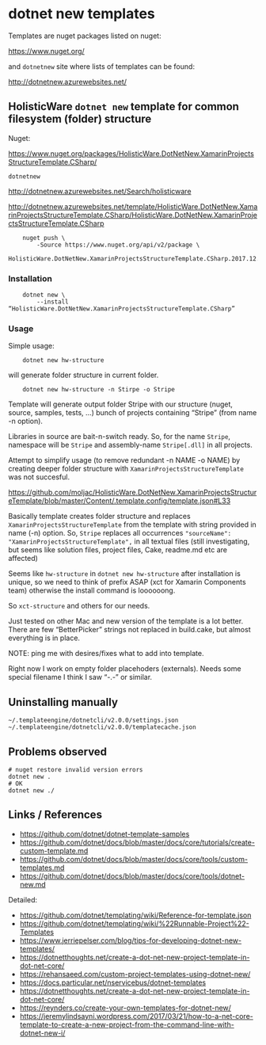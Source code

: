 # dotnet new templates

Templates are nuget packages listed on nuget:

https://www.nuget.org/

and `dotnetnew` site where lists of templates can be found:

http://dotnetnew.azurewebsites.net/


## HolisticWare `dotnet new` template for common filesystem (folder) structure

Nuget:

https://www.nuget.org/packages/HolisticWare.DotNetNew.XamarinProjectsStructureTemplate.CSharp/

`dotnetnew` 

http://dotnetnew.azurewebsites.net/Search/holisticware

http://dotnetnew.azurewebsites.net/template/HolisticWare.DotNetNew.XamarinProjectsStructureTemplate.CSharp/HolisticWare.DotNetNew.XamarinProjectsStructureTemplate.CSharp

```
    nuget push \
        -Source https://www.nuget.org/api/v2/package \
        HolisticWare.DotNetNew.XamarinProjectsStructureTemplate.CSharp.2017.12.3.nupkg
```

### Installation

```
    dotnet new \
        --install “HolisticWare.DotNetNew.XamarinProjectsStructureTemplate.CSharp”
```

### Usage

Simple usage:

```
    dotnet new hw-structure
```

will generate folder structure in current folder.

```
    dotnet new hw-structure -n Stirpe -o Stripe
```

Template will generate output folder Stripe with our structure (nuget, source, samples, 
tests, …) bunch of projects containing “Stripe” (from name -n option).

Libraries in source are bait-n-switch ready. So, for the name `Stripe`, namespace will be 
`Stripe` and assembly-name `Stripe[.dll]` in all projects.


Attempt to simplify usage (to remove redundant -n NAME -o NAME) by creating deeper folder 
structure with `XamarinProjectsStructureTemplate` was not succesful.

https://github.com/moljac/HolisticWare.DotNetNew.XamarinProjectsStructureTemplate/blob/master/Content/.template.config/template.json#L33

Basically template creates folder structure and replaces `XamarinProjectsStructureTemplate`
from the template with string provided in name (-n) option. So, `Stripe` replaces all 
occurrences `"sourceName": "XamarinProjectsStructureTemplate",` in all textual files (still investigating, but seems like solution files, project files, Cake, readme.md etc are affected) 


Seems like `hw-structure` in `dotnet new hw-structure` after installation is unique, so we need to think of prefix ASAP (xct for Xamarin Components team) otherwise the install command is loooooong.

So `xct-structure` and others for our needs.


Just tested on other Mac and new version of the template is a lot better.
There are few “BetterPicker” strings not replaced in build.cake, but almost everything is in place.

NOTE: ping me with desires/fixes what to add into template. 

Right now I work on empty folder placehoders (externals). Needs some special filename I think I saw “-.-” or similar.


## Uninstalling manually 


    ~/.templateengine/dotnetcli/v2.0.0/settings.json
    ~/.templateengine/dotnetcli/v2.0.0/templatecache.json

## Problems observed

    # nuget restore invalid version errors
    dotnet new .
    # OK
    dotnet new ./

## Links / References    
    
*   https://github.com/dotnet/dotnet-template-samples
*   https://github.com/dotnet/docs/blob/master/docs/core/tutorials/create-custom-template.md
*   https://github.com/dotnet/docs/blob/master/docs/core/tools/custom-templates.md
*   https://github.com/dotnet/docs/blob/master/docs/core/tools/dotnet-new.md

Detailed:

*   https://github.com/dotnet/templating/wiki/Reference-for-template.json
*   https://github.com/dotnet/templating/wiki/%22Runnable-Project%22-Templates
*   https://www.jerriepelser.com/blog/tips-for-developing-dotnet-new-templates/
*   https://dotnetthoughts.net/create-a-dot-net-new-project-template-in-dot-net-core/
*   https://rehansaeed.com/custom-project-templates-using-dotnet-new/
*   https://docs.particular.net/nservicebus/dotnet-templates
*   https://dotnetthoughts.net/create-a-dot-net-new-project-template-in-dot-net-core/
*   https://reynders.co/create-your-own-templates-for-dotnet-new/
*   https://jeremylindsayni.wordpress.com/2017/03/21/how-to-a-net-core-template-to-create-a-new-project-from-the-command-line-with-dotnet-new-i/

